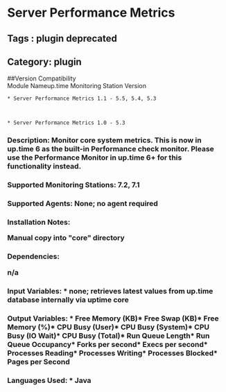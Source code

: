 # Server Performance Metrics
## Tags : plugin   deprecated  

## Category: plugin

##Version Compatibility<br/>Module Name</th><th>up.time Monitoring Station Version</th>


  
    * Server Performance Metrics 1.1 - 5.5, 5.4, 5.3
  

  
    * Server Performance Metrics 1.0 - 5.3
  


### Description: Monitor core system metrics. This is now in up.time 6 as the built-in Performance check monitor. Please use the Performance Monitor in up.time 6+ for this functionality instead.

### Supported Monitoring Stations: 7.2, 7.1
### Supported Agents: None; no agent required
### Installation Notes: <p>Manual copy into "core" directory</p>

### Dependencies: <p>n/a</p>

### Input Variables: * none; retrieves latest values from up.time database internally via uptime core
### Output Variables: * Free Memory (KB)* Free Swap (KB)* Free Memory (%)* CPU Busy (User)* CPU Busy (System)* CPU Busy (IO Wait)* CPU Busy (Total)* Run Queue Length* Run Queue Occupancy* Forks per second* Execs per second* Processes Reading* Processes Writing* Processes Blocked* Pages per Second
### Languages Used: * Java


